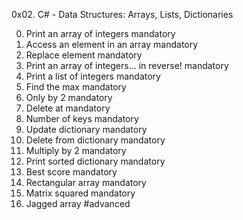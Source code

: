 0x02. C# - Data Structures: Arrays, Lists, Dictionaries

0. Print an array of integers mandatory
1. Access an element in an array mandatory
2. Replace element mandatory
3. Print an array of integers... in reverse! mandatory
4. Print a list of integers mandatory
5. Find the max mandatory
6. Only by 2 mandatory
7. Delete at mandatory
8. Number of keys mandatory
9. Update dictionary mandatory
10. Delete from dictionary mandatory
11. Multiply by 2 mandatory
12. Print sorted dictionary mandatory
13. Best score mandatory
14. Rectangular array mandatory
15. Matrix squared mandatory
16. Jagged array #advanced